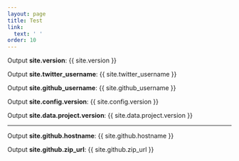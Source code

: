 ```yaml
---
layout: page
title: Test
link:
  text: ' '
order: 10
---
```


Output **site.version**: {{ site.version }}

Output **site.twitter_username**: {{ site.twitter_username }}

Output **site.github_username**: {{ site.github_username }}

Output **site.config.version**: {{ site.config.version }}

Output **site.data.project.version**: {{ site.data.project.version }}

---

Output **site.github.hostname**: {{ site.github.hostname }}

Output **site.github.zip_url**: {{ site.github.zip_url }}
